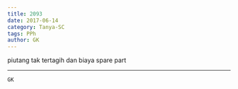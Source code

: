 ```yaml
---
title: 2093
date: 2017-06-14
category: Tanya-SC
tags: PPh
author: GK
---
```


piutang tak tertagih dan biaya spare part

---



`GK`
